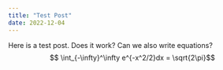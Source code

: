 ```yaml
---
title: "Test Post"
date: 2022-12-04
---
```


Here is a test post. Does it work? Can we also write equations?
$$ \int_{-\infty}^\infty e^{-x^2/2}dx = \sqrt{2\pi}$$